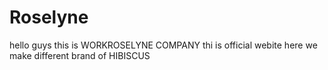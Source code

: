 # Roselyne
hello guys this is WORKROSELYNE COMPANY thi is official webite here we make different brand of HIBISCUS
